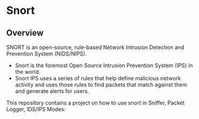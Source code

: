 # Snort

## Overview
SNORT is an open-source, rule-based Network Intrusion Detection and Prevention System (NIDS/NIPS).
* Snort is the foremost Open Source Intrusion Prevention System (IPS) in the world. 
* Snort IPS uses a series of rules that help define malicious network activity and uses those rules to find packets that match against them and generate alerts for users.

This repository contains a project on how to use snort in Sniffer, Packet Logger, IDS/IPS Modes: 
